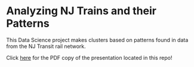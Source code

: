 # Analyzing NJ Trains and their Patterns

This Data Science project makes clusters based on patterns found in data from the NJ Transit rail network.

Click [here](https://github.com/devid-davops/DS-Project-3/blob/master/slides_capstone_3_transit_times.pdf) for the PDF copy of the presentation located in this repo!
